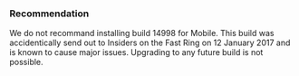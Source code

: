 ### Recommendation
We do not recommand installing build 14998 for Mobile. This build was accidentically send out to Insiders on the Fast Ring on 12 January 2017 and is known to cause major issues. Upgrading to any future build is not possible.